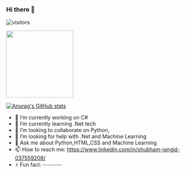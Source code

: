 ### Hi there 👋


![visitors](https://visitor-badge.glitch.me/badge?page_id=page.id)


<img height="180em" src="https://github-readme-stats.vercel.app/api?username=Zero-stack-0&show_icons=true&hide_border=true&&count_private=true&include_all_commits=true" />

[![Anurag's GitHub stats](https://github-readme-stats.vercel.app/api?username=Zero-stack-0)](https://github.com/anuraghazra/github-readme-stats)


- 🔭 I’m currently working on C#
- 🌱 I’m currently learning .Net tech
- 👯 I’m looking to collaborate on Python,
- 🤔 I’m looking for help with .Net and Machine Learning
- 💬 Ask me about Python,HTML,CSS and Machine Learning
- 📫 How to reach me: https://www.linkedin.com/in/shubham-jangid-037559208/
- ⚡ Fun fact: --------


